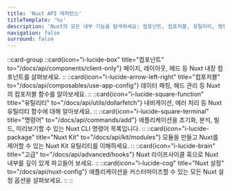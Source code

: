 ```yaml
---
title: 'Nuxt API 레퍼런스'
titleTemplate: '%s'
description: 'Nuxt의 모든 내부 기능을 탐색하세요: 컴포넌트, 컴포저블, 유틸리티, 명령어 등.'
navigation: false
surround: false
---
```


::card-group
  ::card{icon="i-lucide-box" title="컴포넌트" to="/docs/api/components/client-only"}
  페이지, 레이아웃, 헤드 등 Nuxt 내장 컴포넌트를 살펴보세요.
  ::
  ::card{icon="i-lucide-arrow-left-right" title="컴포저블" to="/docs/api/composables/use-app-config"}
  데이터 패칭, 헤드 관리 등 Nuxt의 컴포저블 함수를 알아보세요.
  ::
  ::card{icon="i-lucide-square-function" title="유틸리티" to="/docs/api/utils/dollarfetch"}
  내비게이션, 에러 처리 등 Nuxt 유틸리티 함수에 대해 알아보세요.
  ::
  ::card{icon="i-lucide-square-terminal" title="명령어" to="/docs/api/commands/add"}
  애플리케이션을 초기화, 분석, 빌드, 미리보기할 수 있는 Nuxt CLI 명령어 목록입니다.
  ::
  ::card{icon="i-lucide-package" title="Nuxt Kit" to="/docs/api/kit/modules"}
  모듈을 만들고 Nuxt를 제어할 수 있는 Nuxt Kit 유틸리티를 이해하세요.
  ::
  ::card{icon="i-lucide-brain" title="고급" to="/docs/api/advanced/hooks"}
  Nuxt 라이프사이클 훅으로 Nuxt 내부를 깊이 있게 파고들어 보세요.
  ::
  ::card{icon="i-lucide-cog" title="Nuxt 설정" to="/docs/api/nuxt-config"}
  애플리케이션을 커스터마이즈할 수 있는 모든 Nuxt 설정 옵션을 살펴보세요.
  ::
::
